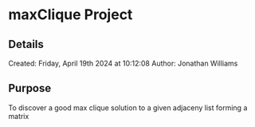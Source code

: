# maxClique Project
## Details
Created: Friday, April 19th 2024 at 10:12:08
Author: Jonathan Williams 

## Purpose
To discover a good max clique solution to a given adjaceny list forming a matrix